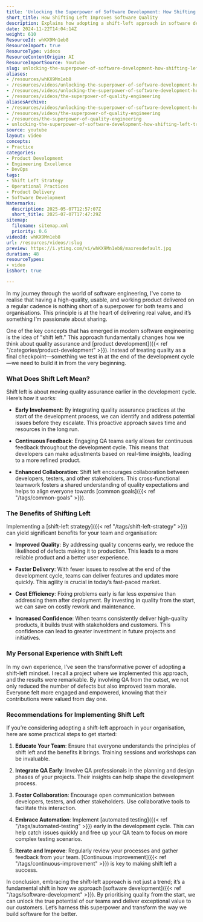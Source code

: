 ```yaml
---
title: 'Unlocking the Superpower of Software Development: How Shifting Left Transforms Quality Assurance'
short_title: How Shifting Left Improves Software Quality
description: Explains how adopting a shift-left approach in software development improves quality, speeds up delivery, reduces costs, and fosters collaboration by involving QA early.
date: 2024-11-22T14:04:14Z
weight: 610
ResourceId: whKX9Mn1eb8
ResourceImport: true
ResourceType: videos
ResourceContentOrigin: AI
ResourceImportSource: Youtube
slug: unlocking-the-superpower-of-software-development-how-shifting-left-transforms-quality-assurance
aliases:
- /resources/whKX9Mn1eb8
- /resources/videos/unlocking-the-superpower-of-software-development-how-shifting-left-transforms-quality-assurance-whKX9Mn1eb8
- /resources/videos/unlocking-the-superpower-of-software-development-how-shifting-left-transforms-quality-assurance
- /resources/videos/the-superpower-of-quality-engineering
aliasesArchive:
- /resources/videos/unlocking-the-superpower-of-software-development-how-shifting-left-transforms-quality-assurance
- /resources/videos/the-superpower-of-quality-engineering
- /resources/the-superpower-of-quality-engineering
- unlocking-the-superpower-of-software-development-how-shifting-left-transforms-quality-assurance-whKX9Mn1eb8
source: youtube
layout: video
concepts:
- Practice
categories:
- Product Development
- Engineering Excellence
- DevOps
tags:
- Shift Left Strategy
- Operational Practices
- Product Delivery
- Software Development
Watermarks:
  description: 2025-05-07T12:57:07Z
  short_title: 2025-07-07T17:47:29Z
sitemap:
  filename: sitemap.xml
  priority: 0.6
videoId: whKX9Mn1eb8
url: /resources/videos/:slug
preview: https://i.ytimg.com/vi/whKX9Mn1eb8/maxresdefault.jpg
duration: 48
resourceTypes:
- video
isShort: true

---
```

In my journey through the world of software engineering, I've come to realise that having a high-quality, usable, and working product delivered on a regular cadence is nothing short of a superpower for both teams and organisations. This principle is at the heart of delivering real value, and it’s something I’m passionate about sharing.

One of the key concepts that has emerged in modern software engineering is the idea of "shift left." This approach fundamentally changes how we think about quality assurance and [product development]({{< ref "/categories/product-development" >}}). Instead of treating quality as a final checkpoint—something we test in at the end of the development cycle—we need to build it in from the very beginning. 

### What Does Shift Left Mean?

Shift left is about moving quality assurance earlier in the development cycle. Here’s how it works:

- **Early Involvement**: By integrating quality assurance practices at the start of the development process, we can identify and address potential issues before they escalate. This proactive approach saves time and resources in the long run.
  
- **Continuous Feedback**: Engaging QA teams early allows for continuous feedback throughout the development cycle. This means that developers can make adjustments based on real-time insights, leading to a more refined product.

- **Enhanced Collaboration**: Shift left encourages collaboration between developers, testers, and other stakeholders. This cross-functional teamwork fosters a shared understanding of quality expectations and helps to align everyone towards [common goals]({{< ref "/tags/common-goals" >}}).

### The Benefits of Shifting Left

Implementing a [shift-left strategy]({{< ref "/tags/shift-left-strategy" >}}) can yield significant benefits for your team and organisation:

- **Improved Quality**: By addressing quality concerns early, we reduce the likelihood of defects making it to production. This leads to a more reliable product and a better user experience.

- **Faster Delivery**: With fewer issues to resolve at the end of the development cycle, teams can deliver features and updates more quickly. This agility is crucial in today’s fast-paced market.

- **Cost Efficiency**: Fixing problems early is far less expensive than addressing them after deployment. By investing in quality from the start, we can save on costly rework and maintenance.

- **Increased Confidence**: When teams consistently deliver high-quality products, it builds trust with stakeholders and customers. This confidence can lead to greater investment in future projects and initiatives.

### My Personal Experience with Shift Left

In my own experience, I’ve seen the transformative power of adopting a shift-left mindset. I recall a project where we implemented this approach, and the results were remarkable. By involving QA from the outset, we not only reduced the number of defects but also improved team morale. Everyone felt more engaged and empowered, knowing that their contributions were valued from day one.

### Recommendations for Implementing Shift Left

If you’re considering adopting a shift-left approach in your organisation, here are some practical steps to get started:

1. **Educate Your Team**: Ensure that everyone understands the principles of shift left and the benefits it brings. Training sessions and workshops can be invaluable.

2. **Integrate QA Early**: Involve QA professionals in the planning and design phases of your projects. Their insights can help shape the development process.

3. **Foster Collaboration**: Encourage open communication between developers, testers, and other stakeholders. Use collaborative tools to facilitate this interaction.

4. **Embrace Automation**: Implement [automated testing]({{< ref "/tags/automated-testing" >}}) early in the development cycle. This can help catch issues quickly and free up your QA team to focus on more complex testing scenarios.

5. **Iterate and Improve**: Regularly review your processes and gather feedback from your team. [Continuous improvement]({{< ref "/tags/continuous-improvement" >}}) is key to making shift left a success.

In conclusion, embracing the shift-left approach is not just a trend; it’s a fundamental shift in how we approach [software development]({{< ref "/tags/software-development" >}}). By prioritising quality from the start, we can unlock the true potential of our teams and deliver exceptional value to our customers. Let’s harness this superpower and transform the way we build software for the better.
